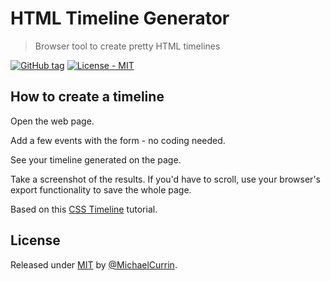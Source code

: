 # HTML Timeline Generator
> Browser tool to create pretty HTML timelines

[![GitHub tag](https://img.shields.io/github/tag/MichaelCurrin/html-timeline-generator?include_prereleases=&sort=semver)](https://github.com/MichaelCurrin/html-timeline-generator/releases/)
[![License - MIT](https://img.shields.io/badge/License-MIT-blue)](#license)


## How to create a timeline

Open the web page.

Add a few events with the form - no coding needed.

See your timeline generated on the page.

Take a screenshot of the results. If you'd have to scroll, use your browser's export functionality to save the whole page.

Based on this [CSS Timeline](https://www.w3schools.com/howto/howto_css_timeline.asp) tutorial.


## License

Released under [MIT](/LICENSE) by [@MichaelCurrin](https://github.com/MichaelCurrin).
